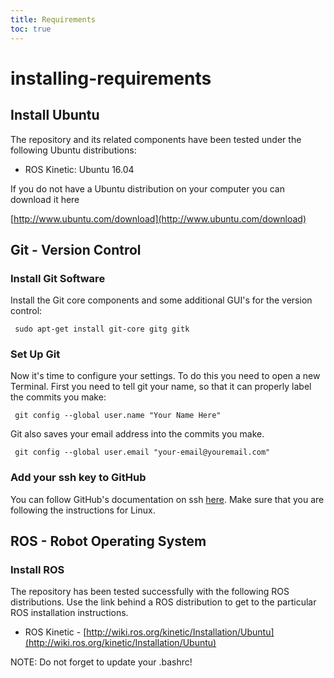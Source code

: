 ```yaml
---
title: Requirements
toc: true
---
```


# installing-requirements

## Install Ubuntu

The repository and its related components have been tested under the following Ubuntu distributions:

* ROS Kinetic: Ubuntu 16.04

If you do not have a Ubuntu distribution on your computer you can download it here

[http://www.ubuntu.com/download](http://www.ubuntu.com/download)

## Git - Version Control

### Install Git Software

Install the Git core components and some additional GUI's for the version control:

```text
 sudo apt-get install git-core gitg gitk
```

### Set Up Git

Now it's time to configure your settings. To do this you need to open a new Terminal. First you need to tell git your name, so that it can properly label the commits you make:

```text
 git config --global user.name "Your Name Here"
```

Git also saves your email address into the commits you make.

```text
 git config --global user.email "your-email@youremail.com"
```

### Add your ssh key to GitHub

You can follow GitHub's documentation on ssh [here](https://help.github.com/articles/connecting-to-github-with-ssh/). Make sure that you are following the instructions for Linux.

## ROS - Robot Operating System

### Install ROS

The repository has been tested successfully with the following ROS distributions. Use the link behind a ROS distribution to get to the particular ROS installation instructions.

* ROS Kinetic - [http://wiki.ros.org/kinetic/Installation/Ubuntu](http://wiki.ros.org/kinetic/Installation/Ubuntu)

NOTE: Do not forget to update your .bashrc!

